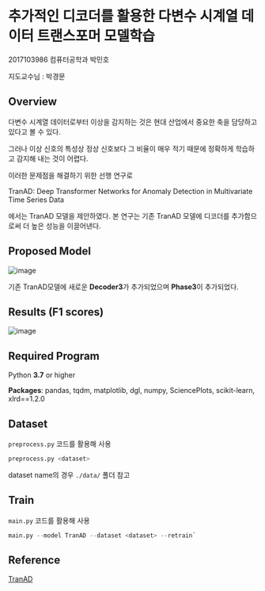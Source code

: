 # 추가적인 디코더를 활용한 다변수 시계열 데이터 트랜스포머 모델학습
2017103986 컴퓨터공학과 박민호

지도교수님 : 박경문

## Overview
다변수 시계열 데이터로부터 이상을 감지하는 것은 현대 산업에서 중요한 축을 담당하고 있다고 볼 수 있다. 

그러나 이상 신호의 특성상 정상 신호보다 그 비율이 매우 적기 때문에 정확하게 학습하고 감지해 내는 것이 어렵다. 

이러한 문제점을 해결하기 위한 선행 연구로 

TranAD: Deep Transformer Networks for Anomaly Detection in Multivariate Time Series Data

에서는 TranAD 모델을 제안하였다. 본 연구는 기존 TranAD 모델에 디코더를 추가함으로써 더 높은 성능을 이끌어낸다.

## Proposed Model
![image](https://user-images.githubusercontent.com/30232685/204455701-573f5256-f32e-4c0e-a962-4e63e1254f4f.png)

기존 TranAD모델에 새로운 **Decoder3**가 추가되었으며 **Phase3**이 추가되었다.

## Results (F1 scores)
![image](https://user-images.githubusercontent.com/30232685/204462018-897dc64e-206b-48ee-995c-e3b06dc20dc0.png)

## Required Program

Python **3.7** or higher

**Packages**: pandas, tqdm, matplotlib, dgl, numpy, SciencePlots, scikit-learn, xlrd==1.2.0

## Dataset
`preprocess.py` 코드를 활용해 사용

```python
preprocess.py <dataset> 
```

dataset name의 경우 `./data/` 폴더 참고

## Train
`main.py` 코드를 활용해 사용

```python
main.py --model TranAD --dataset <dataset> --retrain`
```

## Reference
[TranAD](http://vldb.org/pvldb/vol15/p1201-tuli.pdf)

